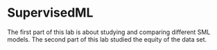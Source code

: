 # SupervisedML
The first part of this lab is about studying and comparing different SML models.
The second part of this lab studied the equity of the data set.
